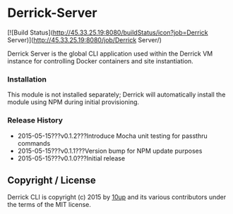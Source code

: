 Derrick-Server
==============

[![Build Status](http://45.33.25.19:8080/buildStatus/icon?job=Derrick Server)](http://45.33.25.19:8080/job/Derrick Server/)

Derrick Server is the global CLI application used within the Derrick VM instance for controlling Docker containers and site instantiation.

### Installation

This module is not installed separately; Derrick will automatically install the module using NPM during initial provisioning.

### Release History

 * 2015-05-15???v0.1.2???Introduce Mocha unit testing for passthru commands
 * 2015-05-15???v0.1.1???Version bump for NPM update purposes
 * 2015-05-15???v0.1.0???Initial release

## Copyright / License

Derrick CLI is copyright (c) 2015 by [10up](http://10up.com) and its various contributors under the terms of the MIT license.